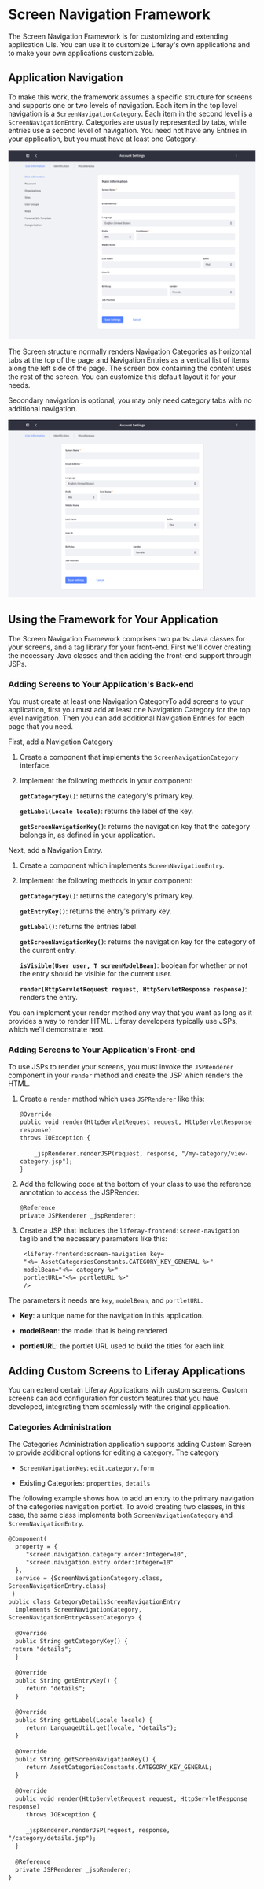 # Screen Navigation Framework

The Screen Navigation Framework is for customizing and extending application
UIs. You can use it to customize Liferay's own applications and to make your own
applications customizable. 

## Application Navigation

To make this work, the framework assumes a specific structure for screens and
supports one or two levels of navigation. Each item in the top level navigation
is a `ScreenNavigationCategory`. Each item in the second level is
a `ScreenNavigationEntry`. Categories are usually represented by tabs, while
entries use a second level of navigation. You need not have any Entries in your
application, but you must have at least one Category.

![Figure X: A typical application using screen navigation has three categories and numerous entries.](../../../images/screen-nav-sample-screen-1.png)

The Screen structure normally renders Navigation Categories as horizontal tabs
at the top of the page and Navigation Entries as a vertical list of items along
the left side of the page. The screen box containing the content uses the rest
of the screen. You can customize this default layout it for your needs.

Secondary navigation is optional; you may only need category tabs with no
additional navigation.

![Figure X: Secondary navigation is optional; you may opt to have only tabs.](../../../images/screen-nav-one-level.png)

<!-- The screenshot only shows one level of navigation - the tabs across the top. --> 

## Using the Framework for Your Application

The Screen Navigation Framework comprises two parts: Java classes for your
screens, and a tag library for your front-end. First we'll cover creating the 
necessary Java classes and then adding the front-end support through JSPs.

### Adding Screens to Your Application's Back-end

You must create at least one Navigation CategoryTo add screens to your application, first you must add at least one Navigation 
Category for the top level navigation. Then you can add additional Navigation 
Entries for each page that you need.

First, add a Navigation Category

1.  Create a component that implements the `ScreenNavigationCategory` 
    interface. 

2.  Implement the following methods in your component:

    **`getCategoryKey()`**: returns the category's primary key.

    **`getLabel(Locale locale)`**: returns the label of the key.

    **`getScreenNavigationKey()`**: returns the navigation key that the 
    category belongs in, as defined in your application.
 
Next, add a Navigation Entry. 

1.  Create a component which implements `ScreenNavigationEntry`.

2.  Implement the following methods in your component:

    **`getCategoryKey()`**: returns the category's primary key.

    **`getEntryKey()`**: returns the entry's primary key.

    **`getLabel()`**: returns the entries label.

    **`getScreenNavigationKey()`**: returns the navigation key for the category 
    of the current entry.

    **`isVisible(User user, T screenModelBean)`**: boolean for whether or not 
    the entry should be visible for the current user.

    **`render(HttpServletRequest request, HttpServletResponse response)`**: 
    renders the entry.

You can implement your render method any way that you want as long as it 
provides a way to render HTML. Liferay developers typically use JSPs, which we'll demonstrate next.

### Adding Screens to Your Application's Front-end

To use JSPs to render your screens, you must invoke the `JSPRenderer` 
component in your `render` method and create the JSP which renders the
HTML.

1.  Create a `render` method which uses `JSPRenderer` like this:

        @Override
        public void render(HttpServletRequest request, HttpServletResponse response)
        throws IOException {
            
            _jspRenderer.renderJSP(request, response, "/my-category/view-category.jsp");
        }

2.  Add the following code at the bottom of your class to use the reference 
    annotation to access the JSPRender:

        @Reference
        private JSPRenderer _jspRenderer;

3. Create a JSP that includes the `liferay-frontend:screen-navigation` taglib and the necessary parameters like this:

        <liferay-frontend:screen-navigation key=
        "<%= AssetCategoriesConstants.CATEGORY_KEY_GENERAL %>"
        modelBean="<%= category %>"
        portletURL="<%= portletURL %>"
        />

The parameters it needs are `key`, `modelBean`, and `portletURL`.

* **Key**: a unique name for the navigation in this application.

* **modelBean**: the model that is being rendered

* **portletURL**: the portlet URL used to build the titles for each link.

## Adding Custom Screens to Liferay Applications

You can extend certain Liferay Applications with custom screens. Custom screens 
can add configuration for custom features that you have developed, integrating 
them seamlessly with the original application.

### Categories Administration

The Categories Administration application supports adding Custom Screen to 
provide additional options for editing a category. The category


* `ScreenNavigationKey`: `edit.category.form`

* Existing Categories: `properties`, `details`

The following example shows how to add an entry to the primary navigation of 
the categories navigation portlet. To avoid creating two classes, in this case, 
the same class implements both `ScreenNavigationCategory` and 
`ScreenNavigationEntry`. 

    @Component(
      property = {
         "screen.navigation.category.order:Integer=10",
         "screen.navigation.entry.order:Integer=10"
      },
      service = {ScreenNavigationCategory.class, ScreenNavigationEntry.class}
     )
    public class CategoryDetailsScreenNavigationEntry
      implements ScreenNavigationCategory, ScreenNavigationEntry<AssetCategory> {

      @Override
      public String getCategoryKey() {
     return "details";
      }

      @Override
      public String getEntryKey() {
         return "details";
      }

      @Override
      public String getLabel(Locale locale) {
         return LanguageUtil.get(locale, "details");
      }

      @Override
      public String getScreenNavigationKey() {
         return AssetCategoriesConstants.CATEGORY_KEY_GENERAL;
      }

      @Override
      public void render(HttpServletRequest request, HttpServletResponse response)
         throws IOException {

         _jspRenderer.renderJSP(request, response, "/category/details.jsp");
      }

      @Reference
      private JSPRenderer _jspRenderer;
    }

